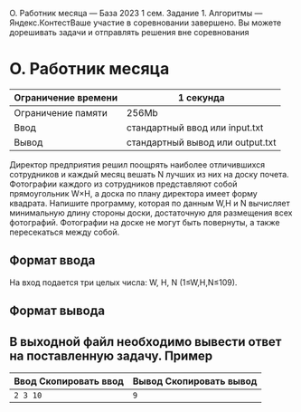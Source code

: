  O. Работник месяца — База 2023 1 сем. Задание 1\. Алгоритмы — Яндекс.КонтестВаше участие в соревновании завершено. Вы можете дорешивать задачи и отправлять решения вне соревнования



O. Работник месяца
==================




| Ограничение времени | 1 секунда |
| --- | --- |
| Ограничение памяти | 256Mb |
| Ввод | стандартный ввод или input.txt |
| Вывод | стандартный вывод или output.txt |




 Директор предприятия решил поощрять наиболее отличившихся сотрудников и каждый месяц вешать N лучших из них на доску почета. Фотографии
 каждого из сотрудников представляют собой прямоугольник W×H, а доска по плану директора имеет форму квадрата. 
 Напишите программу, которая по данным W,H и N вычисляет минимальную длину стороны
 доски, достаточную для размещения всех фотографий. Фотографии на доске не могут быть повернуты, а также пересекаться между
 собой. 



Формат ввода
------------


 На вход подается три целых числа: W,
 H,
 N
 (1≤W,H,N≤109).
 
 
Формат вывода
-------------


 В выходной файл необходимо вывести ответ на поставленную задачу. 
Пример
------




| Ввод Скопировать ввод | Вывод Скопировать вывод |
| --- | --- |
| ``` 2 3 10  ``` | ``` 9  ``` |


